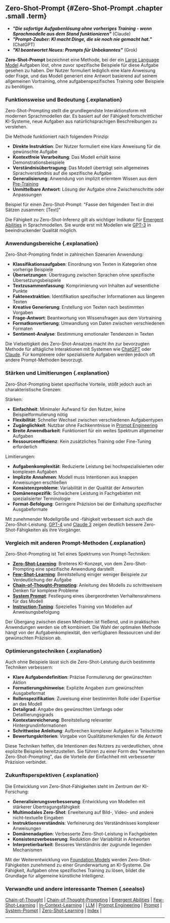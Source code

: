 ## Zero-Shot-Prompt {#Zero-Shot-Prompt .chapter .small .term}

- ***"Die sofortige Aufgabenlösung ohne vorheriges Training - wenn Sprachmodelle aus dem Stand funktionieren"*** (Claude)
- ***"Prompt-Zauber: KI macht Dinge, die sie noch nie gemacht hat."*** (ChatGPT)
- ***"KI beantwortet Neues: Prompts für Unbekanntes"*** (Grok)

**Zero-Shot-Prompt** bezeichnet eine Methode, bei der ein [Large Language Model](#LLM) Aufgaben löst, ohne zuvor spezifische Beispiele für diese Aufgabe gesehen zu haben.
Der Nutzer formuliert lediglich eine klare Anweisung oder Frage, und das Modell generiert eine Antwort basierend auf seinem allgemeinen Vortraining, ohne aufgabenspezifisches Training oder Beispiele zu benötigen.

### Funktionsweise und Bedeutung {.explanation}

Zero-Shot-Prompting stellt die grundlegendste Interaktionsform mit modernen Sprachmodellen dar.
Es basiert auf der Fähigkeit fortschrittlicher KI-Systeme, neue Aufgaben aus natürlichsprachigen Beschreibungen zu verstehen.

Die Methode funktioniert nach folgendem Prinzip:

- **Direkte Instruktion**: Der Nutzer formuliert eine klare Anweisung für die gewünschte Aufgabe
- **Kontextfreie Verarbeitung**: Das Modell erhält keine Demonstrationsbeispiele
- **Verständnisübertragung**: Das Modell überträgt sein allgemeines Sprachverständnis auf die spezifische Aufgabe
- **Generalisierung**: Anwendung von implizit erlerntem Wissen aus dem [Pre-Training](#Pre-Training)
- **Unmittelbare Antwort**: Lösung der Aufgabe ohne Zwischenschritte oder Anpassungen

Beispiel für einen Zero-Shot-Prompt:
"Fasse den folgenden Text in drei Sätzen zusammen: [Text]"

Die Fähigkeit zu Zero-Shot-Inferenz gilt als wichtiger Indikator für [Emergent Abilities](#Emergent-Abilities) in Sprachmodellen.
Sie wurde erst mit Modellen wie [GPT-3](#GPT-3) in beeindruckender Qualität möglich.

### Anwendungsbereiche {.explanation}

Zero-Shot-Prompting findet in zahlreichen Szenarien Anwendung:

- **Klassifikationsaufgaben**: Einordnung von Texten in Kategorien ohne vorherige Beispiele
- **Übersetzungen**: Übertragung zwischen Sprachen ohne spezifische Übersetzungsbeispiele
- **Textzusammenfassung**: Komprimierung von Inhalten auf wesentliche Punkte
- **Faktenextraktion**: Identifikation spezifischer Informationen aus längeren Texten
- **Kreative Generierung**: Erstellung von Texten nach bestimmten Vorgaben
- **Frage-Antwort**: Beantwortung von Wissensfragen aus dem Vortraining
- **Formatkonvertierung**: Umwandlung von Daten zwischen verschiedenen Formaten
- **Sentiment-Analyse**: Bestimmung emotionaler Tendenzen in Texten

Die Vielseitigkeit des Zero-Shot-Ansatzes macht ihn zur bevorzugten Methode für alltägliche Interaktionen mit Systemen wie [ChatGPT](#ChatGPT) oder [Claude](#Claude).
Für komplexere oder spezialisierte Aufgaben werden jedoch oft andere Prompt-Methoden bevorzugt.

### Stärken und Limitierungen {.explanation}

Zero-Shot-Prompting bietet spezifische Vorteile, stößt jedoch auch an charakteristische Grenzen:

Stärken:
- **Einfachheit**: Minimaler Aufwand für den Nutzer, keine Beispielformulierung nötig
- **Flexibilität**: Schneller Wechsel zwischen verschiedenen Aufgabentypen
- **Zugänglichkeit**: Nutzbar ohne Fachkenntnisse in [Prompt Engineering](#Prompt-Engineering)
- **Breite Anwendbarkeit**: Funktioniert für ein weites Spektrum allgemeiner Aufgaben
- **Ressourceneffizienz**: Kein zusätzliches Training oder Fine-Tuning erforderlich

Limitierungen:
- **Aufgabenkomplexität**: Reduzierte Leistung bei hochspezialisierten oder komplexen Aufgaben
- **Implizite Annahmen**: Modell muss Intentionen aus knappen Anweisungen erschließen
- **Konsistenzprobleme**: Variabilität in der Qualität der Antworten
- **Domänenspezifik**: Schwächere Leistung in Fachgebieten mit spezialisierter Terminologie
- **Format-Befolgung**: Geringere Präzision bei der Einhaltung spezifischer Ausgabeformate

Mit zunehmender Modellgröße und -fähigkeit verbessert sich auch die Zero-Shot-Leistung.
[GPT-4](#GPT-4) und [Claude 3](#Claude) zeigen deutlich bessere Zero-Shot-Fähigkeiten als ihre Vorgänger.

### Vergleich mit anderen Prompt-Methoden {.explanation}

Zero-Shot-Prompting ist Teil eines Spektrums von Prompt-Techniken:

- **[Zero-Shot-Learning](#Zero-Shot-Learning)**: Breiteres KI-Konzept, von dem Zero-Shot-Prompting eine spezifische Anwendung darstellt
- **[Few-Shot-Learning](#Few-Shot-Learning)**: Bereitstellung einiger weniger Beispiele zur Verdeutlichung der Aufgabe
- **[Chain-of-Thought-Prompting](#Chain-of-Thought-Prompting)**: Anleitung des Modells zu schrittweisem Denken für komplexe Probleme
- **[System Prompt](#System-Prompt)**: Festlegung eines übergeordneten Verhaltensrahmens für das Modell
- **[Instruction-Tuning](#Instruction-Tuning)**: Spezielles Training von Modellen auf Anweisungsbefolgung

Der Übergang zwischen diesen Methoden ist fließend, und in praktischen Anwendungen werden sie oft kombiniert.
Die Wahl der optimalen Methode hängt von der Aufgabenkomplexität, den verfügbaren Ressourcen und der gewünschten Präzision ab.

### Optimierungstechniken {.explanation}

Auch ohne Beispiele lässt sich die Zero-Shot-Leistung durch bestimmte Techniken verbessern:

- **Klare Aufgabendefinition**: Präzise Formulierung der gewünschten Aktion
- **Formatierungshinweise**: Explizite Angaben zum gewünschten Ausgabeformat
- **Rollenspezifikation**: Zuweisung einer bestimmten Rolle oder Expertise an das Modell
- **Detailgrad**: Angabe des gewünschten Umfangs oder Detaillierungsgrads
- **Kontextanreicherung**: Bereitstellung relevanter Hintergrundinformationen
- **Schrittweise Anleitung**: Aufbrechen komplexer Aufgaben in Teilschritte
- **Bewertungskriterien**: Vorgabe von Qualitätsmerkmalen für die Antwort

Diese Techniken helfen, die Intentionen des Nutzers zu verdeutlichen, ohne explizite Beispiele bereitzustellen.
Sie führen zu einer Form des "erweiterten Zero-Shot-Prompting", das die Vorteile der Einfachheit mit verbesserter Präzision verbindet.

### Zukunftsperspektiven {.explanation}

Die Entwicklung von Zero-Shot-Fähigkeiten steht im Zentrum der KI-Forschung:

- **Generalisierungsverbesserung**: Entwicklung von Modellen mit stärkerer Übertragungsfähigkeit
- **Multimodales Zero-Shot**: Erweiterung auf Bild-, Video- und andere nicht-textuelle Eingaben
- **Instruktionsverständnis**: Verfeinerung des Verständnisses komplexer Anweisungen
- **Domänenadaption**: Verbesserte Zero-Shot-Leistung in Fachgebieten
- **Konsistenzverbesserung**: Reduktion der Variabilität in Antworten
- **Interpretierbarkeit**: Besseres Verständnis der zugrunde liegenden Mechanismen

Mit der Weiterentwicklung von [Foundation Models](#Foundation-Model) werden Zero-Shot-Fähigkeiten zunehmend zu einer Grunderwartung an KI-Systeme.
Die Fähigkeit, Aufgaben ohne spezifisches Training zu lösen, bildet die Grundlage für allgemeine künstliche Intelligenz.

### Verwandte und andere interessante Themen {.seealso}

[Chain-of-Thought](#Chain-of-Thought) |
[Chain-of-Thought-Prompting](#Chain-of-Thought-Prompting) |
[Emergent Abilities](#Emergent-Abilities) |
[Few-Shot-Learning](#Few-Shot-Learning) |
[In-Context-Learning](#In-Context-Learning) |
[LLM](#LLM) |
[Prompt Engineering](#Prompt-Engineering) |
[Prompt](#Prompt) |
[System-Prompt](#System-Prompt) |
[Zero-Shot-Learning](#Zero-Shot-Learning) |
[Index](#Index) |

----


